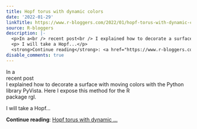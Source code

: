 ```yaml
---
title: Hopf torus with dynamic colors
date: '2022-01-29'
linkTitle: https://www.r-bloggers.com/2022/01/hopf-torus-with-dynamic-colors/
source: R-bloggers
description: |-
  <p>In a<br /> recent post<br /> I explained how to decorate a surface with moving colors with the Python<br /> library PyVista. Here I expose this method for the R<br /> package rgl.</p>
  <p> I will take a Hopf...</p>
  <strong>Continue reading</strong>: <a href="https://www.r-bloggers.com/2022/01/hopf-torus-with-dynamic-colors/">Hopf torus with dynamic ...
disable_comments: true
---
```

<p>In a<br /> recent post<br /> I explained how to decorate a surface with moving colors with the Python<br /> library PyVista. Here I expose this method for the R<br /> package rgl.</p>
<p> I will take a Hopf...</p>
<strong>Continue reading</strong>: <a href="https://www.r-bloggers.com/2022/01/hopf-torus-with-dynamic-colors/">Hopf torus with dynamic ...